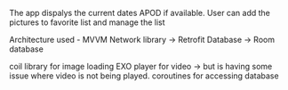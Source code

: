 The app  dispalys the current dates APOD if available.
User can add the pictures to favorite list and manage the list

Architecture used - MVVM
Network library -> Retrofit
Database -> Room database

coil library for image loading
EXO player for video -> but is having some issue where video is not being played.
coroutines for accessing database


